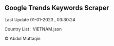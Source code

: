 

## Google Trends Keywords Scraper 
 
Last Update 01-01-2023 , 03:30:24

Country List :
VIETNAM.json



© Abdul Muttaqin 
